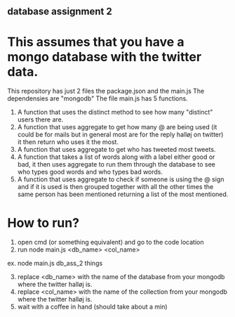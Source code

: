 ## database assignment 2
# This assumes that you have a mongo database with the twitter data.

This repository has just 2 files the package.json and the main.js
The dependensies are "mongodb"
The file main.js has 5 functions.
1. A function that uses the distinct method to see how many "distinct" users there are.
2. A function that uses aggregate to get how many @ are being used (it could be for mails but in general most are for the reply halløj on twitter)
it then return who uses it the most.
3. A function that uses aggregate to get who has tweeted most tweets.
4. A function that takes a list of words  along with a label either good or bad, it then uses aggregate to run them through the database to see who types good words and who types bad words.
5. A function that uses aggregate to check if someone is using the @ sign and if it is used is then grouped together with all the other times the same person has been mentioned returning a list of the most mentioned.


# How to run?
1. open cmd (or something equivalent) and go to the code location
2. run node main.js <db_name> <col_name> 

ex. node main.js db_ass_2 things

3. replace <db_name> with the name of the database from your mongodb where the twitter halløj is.
4. replace <col_name> with the name of the collection from your mongodb where the twitter halløj is.    
5. wait with a coffee in hand (should take about a min)


